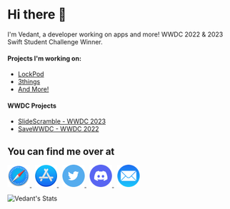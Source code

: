 # Hi there 👋

I'm Vedant, a developer working on apps and more! WWDC 2022 & 2023 Swift Student Challenge Winner.

#### Projects I'm working on:
- [LockPod](https://vedantapps.com/lockpod/)
- [3things](https://vedantapps.com/3things/)
- [And More!](https://vedantapps.com/apps/)

#### WWDC Projects
- [SlideScramble - WWDC 2023](https://github.com/vedantapps/slidescramble)
- [SaveWWDC - WWDC 2022](https://github.com/vedantapps/SaveWWDC)

## You can find me over at
<p>  
<a href="https://www.vedantapps.com">
<img src="Social Icons/Safari.png" height="50">
</a>&nbsp
  
<a href="https://apps.apple.com/us/developer/vedant-malhotra/id1121297377">
<img src="Social Icons/App Store.png" height="50">
</a>&nbsp
  
<a href="https://twitter.com/vedantapps">
<img src="Social Icons/Twitter.png" height="50">
</a>&nbsp
  
<a href="https://bit.ly/discordvedantapps">
<img src="Social Icons/Discord.png" height="50">
</a>&nbsp
  
<a href="mailto:vedant@vedantapps.com">
<img src="Social Icons/Mail.png" height="50">
</a>
</p>

![Vedant's Stats](https://github-readme-stats.vercel.app/api?username=vedantapps&show_icons=true&count_private=true&theme=light)

<!--
**vedantapps/vedantapps** is a ✨ _special_ ✨ repository because its `README.md` (this file) appears on your GitHub profile.

Here are some ideas to get you started:

- 🔭 I’m currently working on ...
- 🌱 I’m currently learning ...
- 👯 I’m looking to collaborate on ...
- 🤔 I’m looking for help with ...
- 💬 Ask me about ...
- 📫 How to reach me: ...
- 😄 Pronouns: ...
- ⚡ Fun fact: ...
-->

